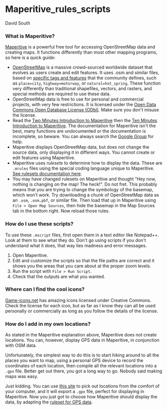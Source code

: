 # Maperitive_rules_scripts
 David South

### What is Maperitive?
[Maperitive](http://maperitive.net/) is a powerful free tool for accessing OpenStreetMap data and creating maps. It functions differently than most other mapping programs, so here is a quick guide:
* [OpenStreetMap](www.openstreetmap.org) is a massive crowd-sourced worldwide dataset that evolves as users create and edit features. It uses .osm and similar files, based on [specific tags and features](https://wiki.openstreetmap.org/wiki/Map_Features) that the community defines, such as `place=city`, `highway=motorway`, or `natural=hot_spring`. These function very differently than traditional shapefiles, vectors, and rasters, and special methods are required to use these data.  
* OpenStreetMap data is free to use for personal and commercial projects, with very few restrictions. It is licensed under the [Open Data Commons Open Database License (ODbl)](https://opendatacommons.org/licenses/odbl/). Make sure you don't misuse the license.
* Read the [Two Minutes Introduction to Maperitive](http://maperitive.net/docs/TwoMinutesIntro.html) then the [Ten Minutes Introduction to Maperitive](http://maperitive.net/docs/TenMinutesIntro.html). The documentation for Maperitive isn't the best, many functions are undocumented or the documentation is incomplete, so beware. You can always search the [Google Group](http://groups.google.com/group/maperitive) for help.
* Maperitive displays OpenStreetMap data, but does not change the source data, only displaying it in different ways. You cannot create or edit features using Maperitive.
* Maperitive uses *rulesets* to determine how to display the data. These are `.mrules` files using the special coding language unique to Maperitive. [See rulesets documentation here](http://maperitive.net/docs/Rulesets.html).
* You may have changed rulesets on Maperitive and thought "Hey now, nothing is changing on the map! The heck!". Do not fret. This probably means that you are trying to change the symbology of the basemap, which won't work. Try downloading a chunk of OpenStreetMap data as an `.osm`, `.osm.pbf`, or similar file. Then load that up in Maperitive using `File > Open Map Sources`, then hide the basemap in the Map Sources tab in the bottom right. Now reload those rules.

### How do I use these scripts?

To use these `.mscript` files, first open them in a text editor like Notepad++. Look at them to see what they do. Don't go using scripts if you don't understand what it does, that way lies madness and error messages.


1. Open Maperitive.
2. Edit and customize the scripts so that the file paths are correct and it shows you the areas that you care about at the proper zoom levels.
3. Run the script with `File > Run Script`.
4. Check that the outputs are what you wanted.

### Where can I find the cool icons?

[Game-icons.net](https://game-icons.net/) has amazing icons licensed under Creative Commons. Check the license for each icon, but as far as I know they can all be used personally or commercially as long as you follow the details of the license. 

### How do I add in my own locations?

As stated in the Maperitive explanation above, Maperitive does not create locations. You can, however, display GPS data in Maperitive, in conjunction with OSM data. 

Unfortunately, the simplest way to do this is to start hiking around to all the places you want to map, using a personal GPS device to record the coordinates of each location, then compile all the relevant locations into a `.gpx` file. Better get out there, you got a long way to go. Nobody said making maps was easy.

Just kidding. You can use [this site](https://www.gpsvisualizer.com/draw/) to pick out locations from the comfort of your computer, and it will export a `.gpx` file, perfect for displaying in Maperitive. Now you just got to choose how Maperitive should display the data, by adapting the [ruleset for GPS data](http://maperitive.net/docs/Querying_GPS_Data.html).